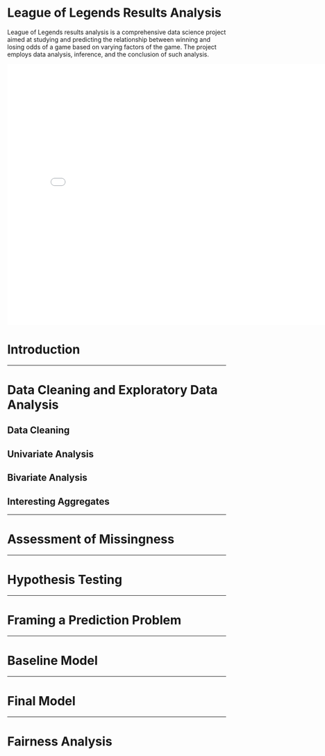 # League of Legends Results Analysis
League of Legends results analysis is a comprehensive data science project aimed at studying and predicting the relationship between winning and losing odds of a game based on varying factors of the game. The project employs data analysis, inference, and the conclusion of such analysis.

<iframe
  src="assests/fig2.html"
  width="800"
  height="600"
  frameborder="0"
></iframe>

# Introduction

---

# Data Cleaning and Exploratory Data Analysis


## Data Cleaning
## Univariate Analysis
## Bivariate Analysis
## Interesting Aggregates

---

# Assessment of Missingness

---

# Hypothesis Testing

---

# Framing a Prediction Problem

---

# Baseline Model

---

# Final Model

---

# Fairness Analysis



